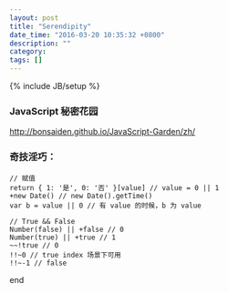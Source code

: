 ```yaml
---
layout: post
title: "Serendipity"
date_time: "2016-03-20 10:35:32 +0800"
description: ""
category:
tags: []
---
```

{% include JB/setup %}

### JavaScript 秘密花园
<http://bonsaiden.github.io/JavaScript-Garden/zh/>

### 奇技淫巧：

	// 赋值
	return { 1: '是', 0: '否' }[value] // value = 0 || 1
	+new Date() // new Date().getTime()
	var b = value || 0 // 有 value 的时候，b 为 value

	// True && False
	Number(false) || +false // 0
	Number(true) || +true // 1
	~~!true // 0
	!!~0 // true index 场景下可用
	!!~-1 // false

end
